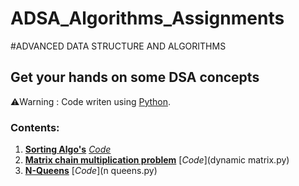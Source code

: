 # ADSA_Algorithms_Assignments
#ADVANCED DATA STRUCTURE AND ALGORITHMS
 
## Get your hands on some DSA concepts
⚠️Warning : Code writen using [Python](https://docs.python.org/3/).

### Contents:
1. [**Sorting Algo's**](https://www.geeksforgeeks.org/sorting-algorithms/) [*Code*](sort.py)
2. [**Matrix chain multiplication problem**](https://www.geeksforgeeks.org/matrix-chain-multiplication-dp-8/) [*Code*](dynamic matrix.py)
3. [**N-Queens**](https://www.geeksforgeeks.org/python-program-for-n-queen-problem-backtracking-3/) [*Code*](n queens.py)
